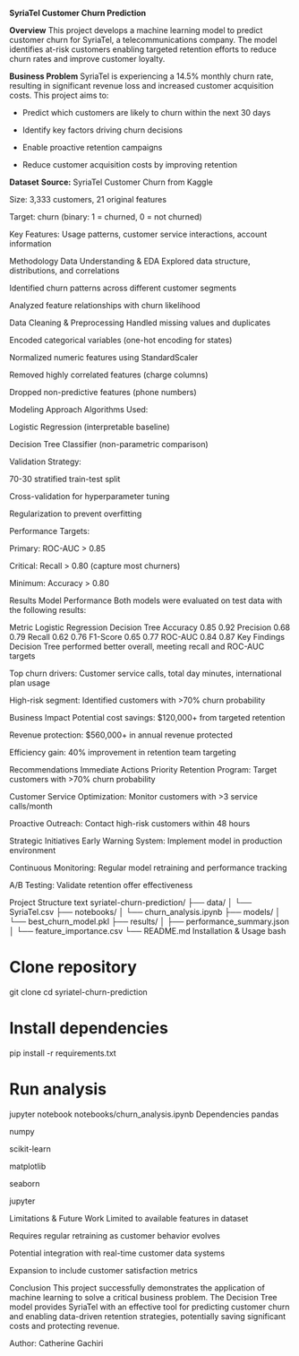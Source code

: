 **SyriaTel Customer Churn Prediction**

**Overview**
This project develops a machine learning model to predict customer churn for SyriaTel, a telecommunications company. The model identifies at-risk customers enabling targeted retention efforts to reduce churn rates and improve customer loyalty.

**Business Problem**
SyriaTel is experiencing a 14.5% monthly churn rate, resulting in significant revenue loss and increased customer acquisition costs. This project aims to:

- Predict which customers are likely to churn within the next 30 days

- Identify key factors driving churn decisions

- Enable proactive retention campaigns

- Reduce customer acquisition costs by improving retention

**Dataset**
**Source:** SyriaTel Customer Churn from Kaggle

Size: 3,333 customers, 21 original features

Target: churn (binary: 1 = churned, 0 = not churned)

Key Features: Usage patterns, customer service interactions, account information

Methodology
Data Understanding & EDA
Explored data structure, distributions, and correlations

Identified churn patterns across different customer segments

Analyzed feature relationships with churn likelihood

Data Cleaning & Preprocessing
Handled missing values and duplicates

Encoded categorical variables (one-hot encoding for states)

Normalized numeric features using StandardScaler

Removed highly correlated features (charge columns)

Dropped non-predictive features (phone numbers)

Modeling Approach
Algorithms Used:

Logistic Regression (interpretable baseline)

Decision Tree Classifier (non-parametric comparison)

Validation Strategy:

70-30 stratified train-test split

Cross-validation for hyperparameter tuning

Regularization to prevent overfitting

Performance Targets:

Primary: ROC-AUC > 0.85

Critical: Recall > 0.80 (capture most churners)

Minimum: Accuracy > 0.80

Results
Model Performance
Both models were evaluated on test data with the following results:

Metric	  Logistic     Regression	Decision Tree
Accuracy	0.85	       0.92
Precision	0.68	       0.79
Recall	  0.62	       0.76
F1-Score	0.65	       0.77
ROC-AUC	  0.84	        0.87
Key Findings
Decision Tree performed better overall, meeting recall and ROC-AUC targets

Top churn drivers: Customer service calls, total day minutes, international plan usage

High-risk segment: Identified customers with >70% churn probability

Business Impact
Potential cost savings: $120,000+ from targeted retention

Revenue protection: $560,000+ in annual revenue protected

Efficiency gain: 40% improvement in retention team targeting

Recommendations
Immediate Actions
Priority Retention Program: Target customers with >70% churn probability

Customer Service Optimization: Monitor customers with >3 service calls/month

Proactive Outreach: Contact high-risk customers within 48 hours

Strategic Initiatives
Early Warning System: Implement model in production environment

Continuous Monitoring: Regular model retraining and performance tracking

A/B Testing: Validate retention offer effectiveness

Project Structure
text
syriatel-churn-prediction/
├── data/
│   └── SyriaTel.csv
├── notebooks/
│   └── churn_analysis.ipynb
├── models/
│   └── best_churn_model.pkl
├── results/
│   ├── performance_summary.json
│   └── feature_importance.csv
└── README.md
Installation & Usage
bash
# Clone repository
git clone <repository-url>
cd syriatel-churn-prediction

# Install dependencies
pip install -r requirements.txt

# Run analysis
jupyter notebook notebooks/churn_analysis.ipynb
Dependencies
pandas

numpy

scikit-learn

matplotlib

seaborn

jupyter

Limitations & Future Work
Limited to available features in dataset

Requires regular retraining as customer behavior evolves

Potential integration with real-time customer data systems

Expansion to include customer satisfaction metrics

Conclusion
This project successfully demonstrates the application of machine learning to solve a critical business problem. The Decision Tree model provides SyriaTel with an effective tool for predicting customer churn and enabling data-driven retention strategies, potentially saving significant costs and protecting revenue.

Author: Catherine Gachiri

